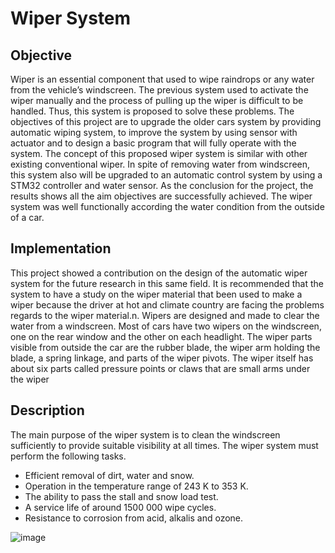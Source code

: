 
# Wiper System

## Objective

 Wiper is an essential component that used to wipe raindrops or any water from the vehicle’s windscreen. The previous system
used to activate the wiper manually and the process of pulling up the wiper is difficult to be handled. Thus, this system is
proposed to solve these problems. The objectives of this project are to upgrade the older cars system by providing automatic
wiping system, to improve the system by using sensor with actuator and to design a basic program that will fully operate with
the system. The concept of this proposed wiper system is similar with other existing conventional wiper. In spite of removing
water from windscreen, this system also will be upgraded to an automatic control system by using a STM32
controller and water sensor. As the conclusion for the project, the results shows all the aim
objectives are successfully achieved. The wiper system was well functionally according the water condition from the outside of a
car. 


## Implementation


 This project showed a contribution on the design of the automatic wiper system for the future research in this same field. It
is recommended that the system to have a study on the wiper material that been used to make a wiper because the driver at hot
and climate country are facing the problems regards to the wiper material.n. Wipers are designed
and made to clear the water from a windscreen. Most of cars have two wipers on the windscreen, one on the rear
window and the other on each headlight. The wiper parts visible from outside the car are the rubber blade, the wiper
arm holding the blade, a spring linkage, and parts of the wiper pivots. The wiper itself has about six parts called pressure points or claws that are small arms under the wiper



## Description

 The main purpose of the wiper system is to clean the windscreen sufficiently to provide suitable visibility at all times. The wiper system must perform the following tasks.
* Efficient removal of dirt, water and snow.
* Operation in the temperature range of 243 K to 353 K.
* The ability to pass the stall and snow load test.
* A service life of around 1500 000 wipe cycles.
* Resistance to corrosion from acid, alkalis and ozone. 




![image](https://user-images.githubusercontent.com/101269692/167684592-c298bea4-3745-4cad-bc16-b0b8d31268fa.png)
